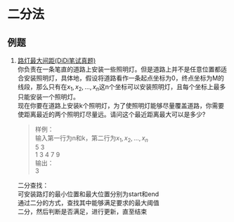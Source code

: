 # 二分法

## 例题

1. [路灯最大间距(DiDi笔试真题)](example_didi.py)  
   你负责在一条笔直的道路上安装一些照明灯。但是道路上并不是任意位置都适合安装照明灯，具体地，假设将道路看作一条起点坐标为0，终点坐标为M的线段，那么只有在$x_1,x_2,...,x_n$这n个坐标可以安装照明灯，且每个坐标上最多只能安装一个照明灯。  
   现在你要在道路上安装k个照明灯，为了使照明灯能够尽量覆盖道路，你需要使距离最近的两个照明灯尽量远。请问这个最近距离最大可以是多少?  
   > 样例：  
   输入第一行为n和k，第二行为$x_1,x_2,...,x_n$  
   5 3  
   1 3 4 7 9  
   输出：  
   3

   二分查找：  
   可安装路灯的最小位置和最大位置分别为start和end  
   通过二分的方式，查找其中能够满足要求的最大阈值  
   二分，然后判断是否满足，进行更新，直至结束
